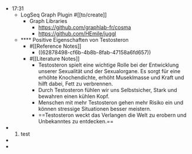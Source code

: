 - 17:31
	- LogSeq Graph Plugin #[[to/create]]
		- Graph Libraries
			- https://github.com/graphlab-fr/cosma
			- https://github.com/HEmile/juggl
	- **** Positive Eigenschaften von Testosteron
		- #[[Reference Notes]]
			- ((62878498-cf6b-4b8b-8fab-47158a6fd657))
		- #[[Literature Notes]]
			- Testosteron spielt eine wichtige Rolle bei der Entwicklung unserer Sexualität und der Sexualorgane. Es sorgt für eine erhöhte Knochendichte, erhöht Museklmasse und Kraft und hilft dabei, Fett zu verbrennen.
			- Durch Testosteron fühlen wir uns Selbstsicher, Stark und bewahren einen kühlen Kopf.
			- Menschen mit mehr Testosteron gehen mehr Risiko ein und können stressige Situationen besser meistern.
			- ==Testosteron weckt das Verlangen die Welt zu erobern und Unbekanntes zu entdecken.==
- 1. test
-
-